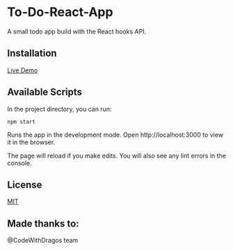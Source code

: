 # To-Do-React-App

A small todo app build with the React hooks API.

## Installation

[Live Demo](https://pip.pypa.io/en/stable/)


## Available Scripts
In the project directory, you can run:


```
npm start
```
Runs the app in the development mode.
Open http://localhost:3000 to view it in the browser.

The page will reload if you make edits.
You will also see any lint errors in the console.

## License
[MIT](https://github.com/olganedelcu/TO-DO-REACT-APP/blob/main/LICENSE)

## Made thanks to:
@CodeWithDragos team
